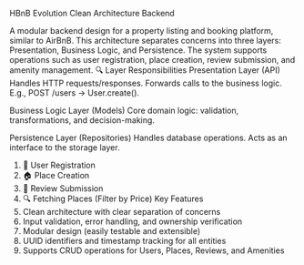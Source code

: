 HBnB Evolution Clean Architecture Backend

A modular backend design for a property listing and booking platform, similar to AirBnB. This architecture separates concerns into three layers: Presentation, Business Logic, and Persistence. The system supports operations such as user registration, place creation, review submission, and amenity management.
<High-Level Architecture>
🔍 Layer Responsibilities
Presentation Layer (API)
Handles HTTP requests/responses. Forwards calls to the business logic.
E.g., POST /users → User.create().

Business Logic Layer (Models)
Core domain logic: validation, transformations, and decision-making.

Persistence Layer (Repositories)
Handles database operations. Acts as an interface to the storage layer.
<Business Logic Layer>
<Sequence Diagrams>
1. 🧾 User Registration
2. 🏠 Place Creation
3. 🧾 Review Submission
4. 🔍 Fetching Places (Filter by Price)
Key Features
1. Clean architecture with clear separation of concerns
2. Input validation, error handling, and ownership verification
3. Modular design (easily testable and extensible)
4. UUID identifiers and timestamp tracking for all entities
5. Supports CRUD operations for Users, Places, Reviews, and Amenities
